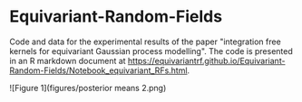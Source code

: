 # Equivariant-Random-Fields
Code and data for the experimental results of the paper "integration free kernels for equivariant Gaussian process modelling".
The code is presented in an R markdown document at https://equivariantrf.github.io/Equivariant-Random-Fields/Notebook_equivariant_RFs.html. 

![Figure 1](figures/posterior means 2.png)
